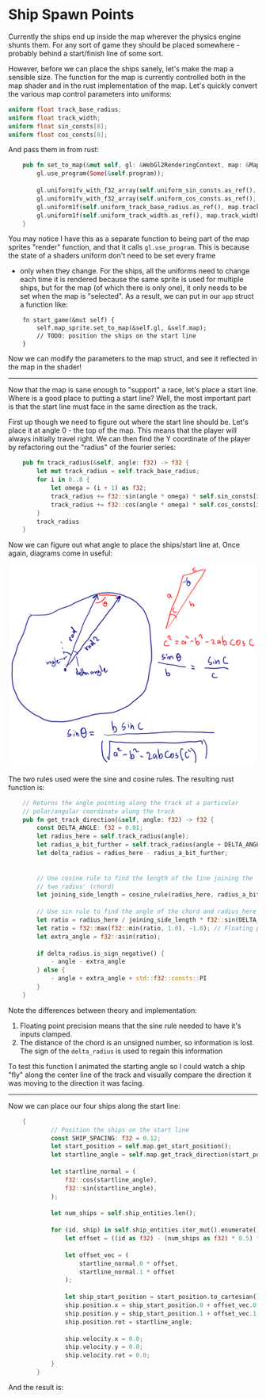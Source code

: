 # Ship Spawn Points

Currently the ships end up inside the map wherever the physics engine
shunts them. For any sort of game they should be placed somewhere - probably
behind a start/finish line of some sort.

However, before we can place the ships sanely, let's make the map
a sensible size. The function for the map is currently controlled both
in the map shader and in the rust implementation of the map. 
Let's quickly convert the various map control parameters into uniforms:

```glsl
uniform float track_base_radius;
uniform float track_width;
uniform float sin_consts[8];
uniform float cos_consts[8];
```

And pass them in from rust:
```rust
    pub fn set_to_map(&mut self, gl: &WebGl2RenderingContext, map: &Map) {
        gl.use_program(Some(&self.program));
        
        gl.uniform1fv_with_f32_array(self.uniform_sin_consts.as_ref(), &map.sin_consts);
        gl.uniform1fv_with_f32_array(self.uniform_cos_consts.as_ref(), &map.cos_consts);
        gl.uniform1f(self.uniform_track_base_radius.as_ref(), map.track_base_radius);
        gl.uniform1f(self.uniform_track_width.as_ref(), map.track_width);
    }
```

You may notice I have this as a separate function to being part of the
map sprites "render" function, and that it calls `gl.use_program`. This
is because the state of a shaders uniform don't need to be set every frame
 - only when they change. For the ships, all the uniforms need to change
each time it is rendered because the same sprite is used for multiple
ships, but for the map (of which there is only one), it only needs to be
set when the map is "selected". As a result, we can put in our `app` struct
a function like:

```
    fn start_game(&mut self) {
        self.map_sprite.set_to_map(&self.gl, &self.map);
        // TODO: position the ships on the start line
    }
```

Now we can modify the parameters to the map struct, and see it reflected
in the map in the shader!


--------------------------------------------------

Now that the map is sane enough to "support" a race, let's place a
start line. Where is a good place to putting a start line? Well, the most
important part is that the start line must face in the same direction as
the track.

First up though we need to figure out where the start line should be.
Let's place it at angle 0 - the top of the map. This means that the
player will always initially travel right. We can then find the Y
coordinate of the player by refactoring out the "radius" of the fourier
series:
```rust
    pub fn track_radius(&self, angle: f32) -> f32 {
        let mut track_radius = self.track_base_radius;
        for i in 0..8 {
            let omega = (i + 1) as f32;
            track_radius += f32::sin(angle * omega) * self.sin_consts[i];
            track_radius += f32::cos(angle * omega) * self.cos_consts[i];
        }
        track_radius
    }
```

Now we can figure out what angle to place the ships/start line at.
Once again, diagrams come in useful:

![How track angle was derived](track_angle.svg)

The two rules used were the sine and cosine rules. The resulting rust
function is:
```rust
    // Returns the angle pointing along the track at a particular 
    // polar/angular coordinate along the track
    pub fn get_track_direction(&self, angle: f32) -> f32 {
        const DELTA_ANGLE: f32 = 0.01;
        let radius_here = self.track_radius(angle);
        let radius_a_bit_further = self.track_radius(angle + DELTA_ANGLE);
        let delta_radius = radius_here - radius_a_bit_further;
        
    
        // Use cosine rule to find the length of the line joining the
        // two radius' (chord)
        let joining_side_length = cosine_rule(radius_here, radius_a_bit_further, DELTA_ANGLE);
        
        // Use sin rule to find the angle of the chord and radius_here
        let ratio = radius_here / joining_side_length * f32::sin(DELTA_ANGLE);
        let ratio = f32::max(f32::min(ratio, 1.0), -1.0); // Floating point precision
        let extra_angle = f32::asin(ratio); 
        
        if delta_radius.is_sign_negative() {
            - angle - extra_angle
        } else {
            - angle + extra_angle + std::f32::consts::PI
        }
    }
```

Note the differences between theory and implementation:

1. Floating point precision means that the sine rule needed to have it's
inputs clamped.
2. The distance of the chord is an unsigned number, so information
is lost. The sign of the `delta_radius` is used to regain this information

To test this function I animated the starting angle so I could watch a
ship "fly" along the center line of the track and visually compare the
direction it was moving to the direction it was facing.

-----------------------------

Now we can place our four ships along the start line:
```rust
    {
            // Position the ships on the start line
            const SHIP_SPACING: f32 = 0.12;
            let start_position = self.map.get_start_position();
            let startline_angle = self.map.get_track_direction(start_position.angle);
            
            let startline_normal = (
                f32::cos(startline_angle),
                f32::sin(startline_angle),
            );
            
            let num_ships = self.ship_entities.len();
            
            for (id, ship) in self.ship_entities.iter_mut().enumerate() {
                let offset = ((id as f32) - (num_ships as f32) * 0.5) * SHIP_SPACING;
                
                let offset_vec = (
                    startline_normal.0 * offset,
                    startline_normal.1 * offset
                );
                
                let ship_start_position = start_position.to_cartesian();
                ship.position.x = ship_start_position.0 + offset_vec.0;
                ship.position.y = ship_start_position.1 + offset_vec.1;
                ship.position.rot = startline_angle;
                
                ship.velocity.x = 0.0;
                ship.velocity.y = 0.0;
                ship.velocity.rot = 0.0;
            }
        }
```

And the result is:

<canvas id="swoop_ship_spawn_points"></canvas>
